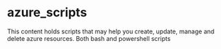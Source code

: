 # azure_scripts

This content holds scripts that may help you create, update, manage and delete azure resources.
Both bash and powershell scripts
